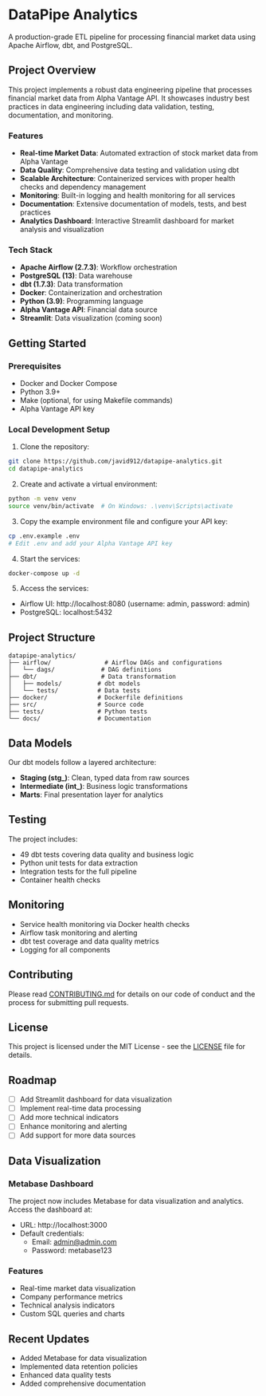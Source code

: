 # DataPipe Analytics

A production-grade ETL pipeline for processing financial market data using Apache Airflow, dbt, and PostgreSQL.

## Project Overview

This project implements a robust data engineering pipeline that processes financial market data from Alpha Vantage API. It showcases industry best practices in data engineering including data validation, testing, documentation, and monitoring.

### Features

- **Real-time Market Data**: Automated extraction of stock market data from Alpha Vantage
- **Data Quality**: Comprehensive data testing and validation using dbt
- **Scalable Architecture**: Containerized services with proper health checks and dependency management
- **Monitoring**: Built-in logging and health monitoring for all services
- **Documentation**: Extensive documentation of models, tests, and best practices
- **Analytics Dashboard**: Interactive Streamlit dashboard for market analysis and visualization

### Tech Stack

- **Apache Airflow (2.7.3)**: Workflow orchestration
- **PostgreSQL (13)**: Data warehouse
- **dbt (1.7.3)**: Data transformation
- **Docker**: Containerization and orchestration
- **Python (3.9)**: Programming language
- **Alpha Vantage API**: Financial data source
- **Streamlit**: Data visualization (coming soon)

## Getting Started

### Prerequisites

- Docker and Docker Compose
- Python 3.9+
- Make (optional, for using Makefile commands)
- Alpha Vantage API key

### Local Development Setup

1. Clone the repository:
```bash
git clone https://github.com/javid912/datapipe-analytics.git
cd datapipe-analytics
```

2. Create and activate a virtual environment:
```bash
python -m venv venv
source venv/bin/activate  # On Windows: .\venv\Scripts\activate
```

3. Copy the example environment file and configure your API key:
```bash
cp .env.example .env
# Edit .env and add your Alpha Vantage API key
```

4. Start the services:
```bash
docker-compose up -d
```

5. Access the services:
- Airflow UI: http://localhost:8080 (username: admin, password: admin)
- PostgreSQL: localhost:5432

## Project Structure

```
datapipe-analytics/
├── airflow/               # Airflow DAGs and configurations
│   └── dags/             # DAG definitions
├── dbt/                  # Data transformation
│   ├── models/          # dbt models
│   └── tests/           # Data tests
├── docker/              # Dockerfile definitions
├── src/                 # Source code
├── tests/               # Python tests
└── docs/                # Documentation
```

## Data Models

Our dbt models follow a layered architecture:
- **Staging (stg_)**: Clean, typed data from raw sources
- **Intermediate (int_)**: Business logic transformations
- **Marts**: Final presentation layer for analytics

## Testing

The project includes:
- 49 dbt tests covering data quality and business logic
- Python unit tests for data extraction
- Integration tests for the full pipeline
- Container health checks

## Monitoring

- Service health monitoring via Docker health checks
- Airflow task monitoring and alerting
- dbt test coverage and data quality metrics
- Logging for all components

## Contributing

Please read [CONTRIBUTING.md](CONTRIBUTING.md) for details on our code of conduct and the process for submitting pull requests.

## License

This project is licensed under the MIT License - see the [LICENSE](LICENSE) file for details.

## Roadmap

- [ ] Add Streamlit dashboard for data visualization
- [ ] Implement real-time data processing
- [ ] Add more technical indicators
- [ ] Enhance monitoring and alerting
- [ ] Add support for more data sources

## Data Visualization

### Metabase Dashboard
The project now includes Metabase for data visualization and analytics. Access the dashboard at:
- URL: http://localhost:3000
- Default credentials:
  - Email: admin@admin.com
  - Password: metabase123

### Features
- Real-time market data visualization
- Company performance metrics
- Technical analysis indicators
- Custom SQL queries and charts

## Recent Updates
- Added Metabase for data visualization
- Implemented data retention policies
- Enhanced data quality tests
- Added comprehensive documentation